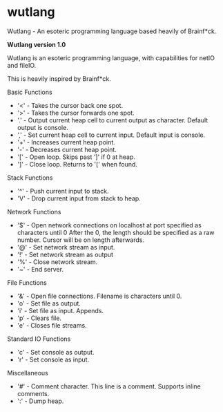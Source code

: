 # wutlang
Wutlang - An esoteric programming language based heavily of Brainf*ck.

**Wutlang version 1.0**
 
Wutlang is an esoteric programming language,
with capabilities for netIO and fileIO.

This is heavily inspired by Brainf*ck.
 
Basic Functions
 
* '<' - Takes the cursor back one spot.
* '>' - Takes the cursor forwards one spot.
* '.' - Output current heap cell to current output as character. Default output is console.
* ',' - Set current heap cell to current input. Default input is console.
* '+' - Increases current heap point.
* '-' - Decreases current heap point.
* '[' - Open loop. Skips past ']' if 0 at heap.
* ']' - Close loop. Returns to '[' when found.
  
Stack Functions
 
* '^' - Push current input to stack.
* 'V' - Drop current input from stack to heap.
 
Network Functions
 
* '$' - Open network connections on localhost at port specified as characters until 0
        After the 0, the length should be specified as a raw number. 
        Cursor will be on length afterwards.
* '@' - Set network stream as input.
* '!' - Set network stream as output
* '%' - Close network stream.
* '~' - End server.
 
File Functions
 
* '&' - Open file connections. Filename is characters until 0.
* 'o' - Set file as output.
* 'i' - Set file as input. Appends.
* 'p' - Clears file.
* 'e' - Closes file streams.
 
Standard IO Functions

* 'c' - Set console as output.
* 'r' - Set console as input.
 
Miscellaneous
 
* '#' - Comment character. This line is a comment. Supports inline comments.
* ':' - Dump heap.